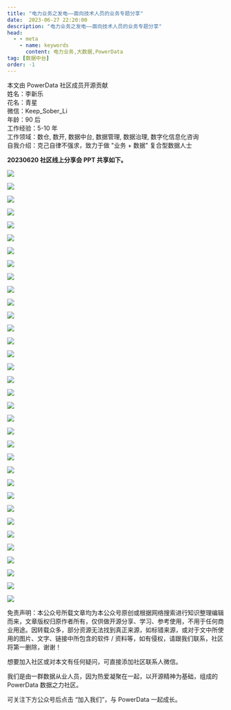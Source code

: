 ```yaml
---
title: "电力业务之发电——面向技术人员的业务专题分享"
date:  2023-06-27 22:20:00
description: "电力业务之发电——面向技术人员的业务专题分享"
head:
  - - meta
    - name: keywords
      content: 电力业务,大数据,PowerData
tag: [数据中台]
order: -1
---
```


本文由 PowerData 社区成员开源贡献  
姓名：李新乐  
花名：青星  
微信：Keep_Sober_Li  
年龄：90 后  
工作经验：5-10 年  
工作领域：数仓, 数开, 数据中台, 数据管理, 数据治理, 数字化信息化咨询  
自我介绍：克己自律不强求，致力于做 "业务 + 数据" 复合型数据人士

**20230620 社区线上分享会 PPT 共享如下。**

![](http://oss.powerdata.top/hub-image/97513691.png)

![](http://oss.powerdata.top/hub-image/16570748.png)

![](http://oss.powerdata.top/hub-image/55184177.png)

![](http://oss.powerdata.top/hub-image/76484255.png)

![](http://oss.powerdata.top/hub-image/27821493.png)

![](http://oss.powerdata.top/hub-image/11912627.png)

![](http://oss.powerdata.top/hub-image/49294759.png)

![](http://oss.powerdata.top/hub-image/50512717.png)

![](http://oss.powerdata.top/hub-image/88269688.png)

![](http://oss.powerdata.top/hub-image/31656041.png)

![](http://oss.powerdata.top/hub-image/51455523.png)

![](http://oss.powerdata.top/hub-image/40108844.png)

![](http://oss.powerdata.top/hub-image/12278151.png)

![](http://oss.powerdata.top/hub-image/58891367.png)

![](http://oss.powerdata.top/hub-image/54627049.png)

![](http://oss.powerdata.top/hub-image/55741257.png)

![](http://oss.powerdata.top/hub-image/27945795.png)

![](http://oss.powerdata.top/hub-image/92990388.png)

![](http://oss.powerdata.top/hub-image/21176667.png)

![](http://oss.powerdata.top/hub-image/23572109.png)

![](http://oss.powerdata.top/hub-image/70166882.png)

![](http://oss.powerdata.top/hub-image/37374112.png)

![](http://oss.powerdata.top/hub-image/5681882.png)

![](http://oss.powerdata.top/hub-image/74577867.png)

![](http://oss.powerdata.top/hub-image/58845235.png)

![](http://oss.powerdata.top/hub-image/35615902.png)

![](http://oss.powerdata.top/hub-image/53168002.png)

![](http://oss.powerdata.top/hub-image/97204675.png)

![](http://oss.powerdata.top/hub-image/45635461.png)

![](http://oss.powerdata.top/hub-image/29700478.png)

![](http://oss.powerdata.top/hub-image/66511971.png)

![](http://oss.powerdata.top/hub-image/1629100.png)

![](http://oss.powerdata.top/hub-image/69560004.png)

![](http://oss.powerdata.top/hub-image/8863373.png)

免责声明：本公众号所载文章均为本公众号原创或根据网络搜索进行知识整理编辑而来，文章版权归原作者所有，仅供做开源分享、学习、参考使用，不用于任何商业用途。因转载众多，部分资源无法找到真正来源，如标错来源，或对于文中所使用的图片、文字、链接中所包含的软件 / 资料等，如有侵权，请跟我们联系，社区将第一删除，谢谢！

想要加入社区或对本文有任何疑问，可直接添加社区联系人微信。

我们是由一群数据从业人员，因为热爱凝聚在一起，以开源精神为基础，组成的 PowerData 数据之力社区。

可关注下方公众号后点击 “加入我们”，与 PowerData 一起成长。